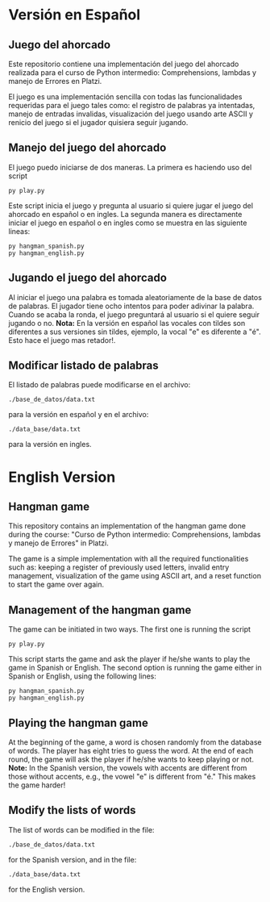 # Versión en Español

## Juego del ahorcado
Este repositorio contiene una implementación del juego del ahorcado realizada para el curso de Python intermedio: Comprehensions, lambdas y manejo de Errores en Platzi.

El juego es una implementación sencilla con todas las funcionalidades requeridas para el juego tales como: el registro de palabras ya intentadas, manejo de entradas invalidas, visualización del juego usando arte ASCII y renicio del juego si el jugador quisiera seguir jugando.

## Manejo del juego del ahorcado
El juego puedo iniciarse de dos maneras. La primera es haciendo uso del script

```
py play.py
```
Este script inicia el juego y pregunta al usuario si quiere jugar el juego del ahorcado en español o en ingles. La segunda manera es directamente iniciar el juego en español o en ingles como se muestra en las siguiente lineas:

```
py hangman_spanish.py
py hangman_english.py 
```
## Jugando el juego del ahorcado
Al iniciar el juego una palabra es tomada aleatoriamente de la base de datos de palabras. El jugador tiene ocho intentos para poder adivinar la palabra. Cuando se acaba la ronda, el juego preguntará al usuario si el quiere seguir jugando o no. **Nota:** En la versión en español las vocales con tildes son diferentes a sus versiones sin tildes, ejemplo, la vocal "e" es diferente a "é". Esto hace el juego mas retador!.

## Modificar listado de palabras
El listado de palabras puede modificarse en el archivo:
```
./base_de_datos/data.txt
```
para la versión en español y en el archivo:
```
./data_base/data.txt
```
para la versión en ingles.
#

# English Version

## Hangman game
This repository contains an implementation of the hangman game done during the course: "Curso de Python intermedio: Comprehensions, lambdas y manejo de Errores" in Platzi.

The game is a simple implementation with all the required functionalities such as: keeping a register of previously used letters, invalid entry management, visualization of the game using ASCII art, and a reset function to start the game over again.

## Management of the hangman game
The game can be initiated in two ways. The first one is running the script
```
py play.py
```
This script starts the game and ask the player if he/she wants to play the game in Spanish or English. The second option is running the game either in Spanish or English, using the following lines:
```
py hangman_spanish.py
py hangman_english.py 
```

## Playing the hangman game
At the beginning of the game, a word is chosen randomly from the database of words. The player has eight tries to guess the word. At the end of each round, the game will ask the player if he/she wants to keep playing or not. **Note:** In the Spanish version, the vowels with accents are different from those without accents, e.g., the vowel "e" is different from "é." This makes the game harder!

## Modify the lists of words
The list of words can be modified in the file:
```
./base_de_datos/data.txt
```
for the Spanish version, and in the file:
```
./data_base/data.txt
```
for the English version.

